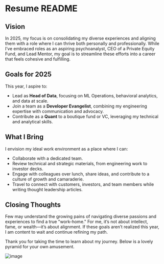 # Resume README

## Vision
In 2025, my focus is on consolidating my diverse experiences and aligning them with a role where I can thrive both personally and professionally. While I’ve embraced roles as an aspiring psychoanalyst, CEO of a Private Equity Fund, and Lead Mentor, my goal is to streamline these efforts into a career that feels cohesive and fulfilling.

## Goals for 2025
This year, I aspire to:
- Lead as **Head of Data**, focusing on ML Operations, behavioral analytics, and data at scale.
- Join a team as a **Developer Evangelist**, combining my engineering expertise with communication and advocacy.
- Contribute as a **Quant** to a boutique fund or VC, leveraging my technical and analytical skills.

## What I Bring
I envision my ideal work environment as a place where I can:
- Collaborate with a dedicated team.
- Review technical and strategic materials, from engineering work to investor decks.
- Engage with colleagues over lunch, share ideas, and contribute to a culture of growth and camaraderie.
- Travel to connect with customers, investors, and team members while writing thought leadership articles.

## Closing Thoughts
Few may understand the growing pains of navigating diverse passions and experiences to find a true "work-home." For me, it’s not about intellect, fame, or wealth—it’s about alignment. If these goals aren’t realized this year, I am content to wait and continue refining my path.

Thank you for taking the time to learn about my journey.  Below is a lovely pyramid for your own amusement.

![image](https://external-content.duckduckgo.com/iu/?u=https%3A%2F%2Fparsadi.com%2Fwp-content%2Fuploads%2F2022%2F05%2FMaslows-Hierarchy-of-Needs.jpg&f=1&nofb=1&ipt=6b9dbf0bafbca65ad85d09e45c706f49e39f7829045d1eeea9600b93f338fbd1&ipo=images)
